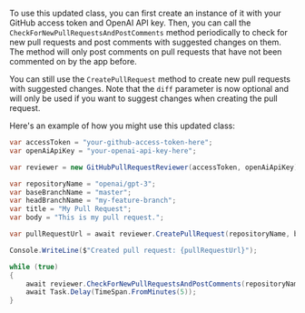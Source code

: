 
To use this updated class, you can first create an instance of it with your GitHub access token and OpenAI API key. Then, you can call the `CheckForNewPullRequestsAndPostComments` method periodically to check for new pull requests and post comments with suggested changes on them. The method will only post comments on pull requests that have not been commented on by the app before.

You can still use the `CreatePullRequest` method to create new pull requests with suggested changes. Note that the `diff` parameter is now optional and will only be used if you want to suggest changes when creating the pull request.

Here's an example of how you might use this updated class:

```csharp
var accessToken = "your-github-access-token-here";
var openAiApiKey = "your-openai-api-key-here";

var reviewer = new GitHubPullRequestReviewer(accessToken, openAiApiKey);

var repositoryName = "openai/gpt-3";
var baseBranchName = "master";
var headBranchName = "my-feature-branch";
var title = "My Pull Request";
var body = "This is my pull request.";

var pullRequestUrl = await reviewer.CreatePullRequest(repositoryName, baseBranchName, headBranchName, title, body);

Console.WriteLine($"Created pull request: {pullRequestUrl}");

while (true)
{
    await reviewer.CheckForNewPullRequestsAndPostComments(repositoryName);
    await Task.Delay(TimeSpan.FromMinutes(5));
}
